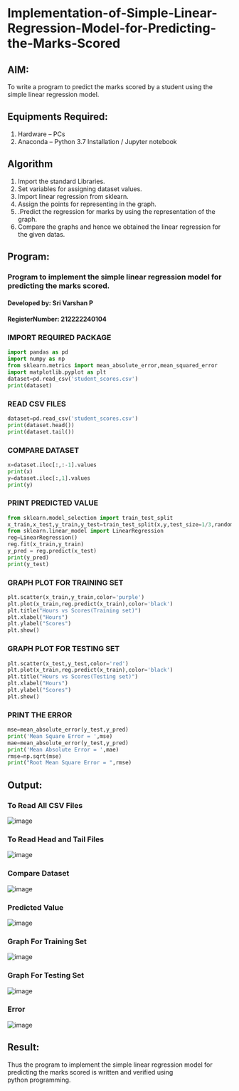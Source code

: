 # Implementation-of-Simple-Linear-Regression-Model-for-Predicting-the-Marks-Scored

## AIM:
To write a program to predict the marks scored by a student using the simple linear regression model.

## Equipments Required:
1. Hardware – PCs
2. Anaconda – Python 3.7 Installation / Jupyter notebook

## Algorithm
1. Import the standard Libraries.
2. Set variables for assigning dataset values.
3. Import linear regression from sklearn.
4. Assign the points for representing in the graph. 
5. .Predict the regression for marks by using the representation of the graph. 
6. Compare the graphs and hence we obtained the linear regression for the given datas.
## Program:
### Program to implement the simple linear regression model for predicting the marks scored.

#### Developed by: Sri Varshan P
#### RegisterNumber: 212222240104

### IMPORT REQUIRED PACKAGE
```py
import pandas as pd
import numpy as np
from sklearn.metrics import mean_absolute_error,mean_squared_error
import matplotlib.pyplot as plt
dataset=pd.read_csv('student_scores.csv')
print(dataset)
```
### READ CSV FILES
```py
dataset=pd.read_csv('student_scores.csv')
print(dataset.head())
print(dataset.tail())
```
### COMPARE DATASET
```py
x=dataset.iloc[:,:-1].values
print(x)
y=dataset.iloc[:,1].values
print(y)
```
### PRINT PREDICTED VALUE
```py
from sklearn.model_selection import train_test_split
x_train,x_test,y_train,y_test=train_test_split(x,y,test_size=1/3,random_state=0)
from sklearn.linear_model import LinearRegression
reg=LinearRegression()
reg.fit(x_train,y_train)
y_pred = reg.predict(x_test)
print(y_pred)
print(y_test)
```
### GRAPH PLOT FOR TRAINING SET
```py
plt.scatter(x_train,y_train,color='purple')
plt.plot(x_train,reg.predict(x_train),color='black')
plt.title("Hours vs Scores(Training set)")
plt.xlabel("Hours")
plt.ylabel("Scores")
plt.show()
```
### GRAPH PLOT FOR TESTING SET
```py
plt.scatter(x_test,y_test,color='red')
plt.plot(x_train,reg.predict(x_train),color='black')
plt.title("Hours vs Scores(Testing set)")
plt.xlabel("Hours")
plt.ylabel("Scores")
plt.show()
```
### PRINT THE ERROR
```py
mse=mean_absolute_error(y_test,y_pred)
print('Mean Square Error = ',mse)
mae=mean_absolute_error(y_test,y_pred)
print('Mean Absolute Error = ',mae)
rmse=np.sqrt(mse)
print("Root Mean Square Error = ",rmse)
```

## Output:
### To Read All CSV Files

![image](https://github.com/PSriVarshan/Implementation-of-Simple-Linear-Regression-Model-for-Predicting-the-Marks-Scored/assets/114944059/88e2784e-e0e0-4bcf-bea4-96a328c26de2)


### To Read Head and Tail Files

![image](https://github.com/PSriVarshan/Implementation-of-Simple-Linear-Regression-Model-for-Predicting-the-Marks-Scored/assets/114944059/12f46ae8-c329-432e-b680-119ff82a842a)


### Compare Dataset

![image](https://github.com/PSriVarshan/Implementation-of-Simple-Linear-Regression-Model-for-Predicting-the-Marks-Scored/assets/114944059/e7801ab1-bee5-4c8e-8cf8-d08afd237840)


### Predicted Value

![image](https://github.com/PSriVarshan/Implementation-of-Simple-Linear-Regression-Model-for-Predicting-the-Marks-Scored/assets/114944059/e584ddde-9a3e-44c9-b488-41877ae4edaa)


### Graph For Training Set

![image](https://github.com/PSriVarshan/Implementation-of-Simple-Linear-Regression-Model-for-Predicting-the-Marks-Scored/assets/114944059/a5dcc324-46df-44ad-a6e7-6102da5899a0)



### Graph For Testing Set

![image](https://github.com/PSriVarshan/Implementation-of-Simple-Linear-Regression-Model-for-Predicting-the-Marks-Scored/assets/114944059/cc50d111-5302-420a-b4d2-4e1ba8e2f73e)


### Error

![image](https://github.com/PSriVarshan/Implementation-of-Simple-Linear-Regression-Model-for-Predicting-the-Marks-Scored/assets/114944059/5712c50b-d302-4bb3-a88c-4b3e75f18e85)


## Result:
Thus the program to implement the simple linear regression model for predicting the marks scored is written and verified using python programming.
